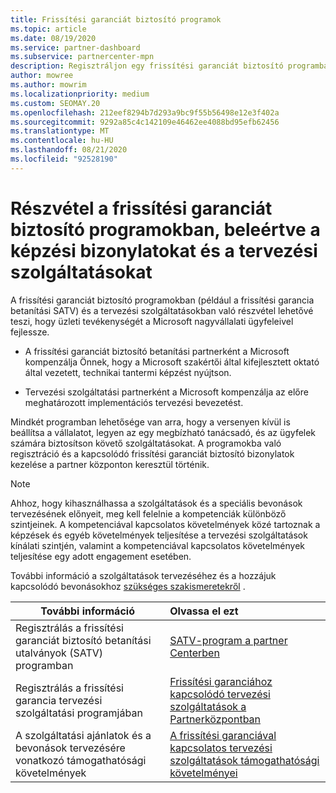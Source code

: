```yaml
---
title: Frissítési garanciát biztosító programok
ms.topic: article
ms.date: 08/19/2020
ms.service: partner-dashboard
ms.subservice: partnercenter-mpn
description: Regisztráljon egy frissítési garanciát biztosító programba, hogy üzleti tevékenységet hozzon létre, és kompenzálja a nagyvállalati ügyfeleknek nyújtott képzést és tervezést.
author: mowree
ms.author: mowrim
ms.localizationpriority: medium
ms.custom: SEOMAY.20
ms.openlocfilehash: 212eef8294b7d293a9bc9f55b56498e12e3f402a
ms.sourcegitcommit: 9292a85c4c142109e46462ee4088bd95efb62456
ms.translationtype: MT
ms.contentlocale: hu-HU
ms.lasthandoff: 08/21/2020
ms.locfileid: "92528190"
---
```

# <a name="participate-in-software-assurance-programs-including-training-vouchers-and-planning-services"></a>Részvétel a frissítési garanciát biztosító programokban, beleértve a képzési bizonylatokat és a tervezési szolgáltatásokat

A frissítési garanciát biztosító programokban (például a frissítési garancia betanítási SATV) és a tervezési szolgáltatásokban való részvétel lehetővé teszi, hogy üzleti tevékenységét a Microsoft nagyvállalati ügyfeleivel fejlessze. 

- A frissítési garanciát biztosító betanítási partnerként a Microsoft kompenzálja Önnek, hogy a Microsoft szakértői által kifejlesztett oktató által vezetett, technikai tantermi képzést nyújtson. 

- Tervezési szolgáltatási partnerként a Microsoft kompenzálja az előre meghatározott implementációs tervezési bevezetést. 

Mindkét programban lehetősége van arra, hogy a versenyen kívül is beállítsa a vállalatot, legyen az egy megbízható tanácsadó, és az ügyfelek számára biztosítson követő szolgáltatásokat. A programokba való regisztráció és a kapcsolódó frissítési garanciát biztosító bizonylatok kezelése a partner központon keresztül történik.

> [!NOTE]
> Ahhoz, hogy kihasználhassa a szolgáltatások és a speciális bevonások tervezésének előnyeit, meg kell felelnie a kompetenciák különböző szintjeinek. A kompetenciával kapcsolatos követelmények közé tartoznak a képzések és egyéb követelmények teljesítése a tervezési szolgáltatások kínálati szintjén, valamint a kompetenciával kapcsolatos követelmények teljesítése egy adott engagement esetében.  
>
> További információ a szolgáltatások tervezéséhez és a hozzájuk kapcsolódó bevonásokhoz [szükséges szakismeretekről](software-assurance-dps-requirements.md) .


|**További információ**   |**Olvassa el ezt**   |
|--------------------------|:------------------|
|Regisztrálás a frissítési garanciát biztosító betanítási utalványok (SATV) programban  | [SATV-program a partner Centerben](software-assurance-satv.md)|
|Regisztrálás a frissítési garancia tervezési szolgáltatási programjában | [Frissítési garanciához kapcsolódó tervezési szolgáltatások a Partnerközpontban](software-assurance-dps.md) |
|A szolgáltatási ajánlatok és a bevonások tervezésére vonatkozó támogathatósági követelmények  | [A frissítési garanciával kapcsolatos tervezési szolgáltatások támogathatósági követelményei](software-assurance-dps-requirements.md)  |